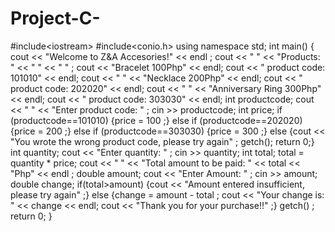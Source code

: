 Project-C-
==========

#include&lt;iostream> #include&lt;conio.h> using namespace std; int main() { cout &lt;&lt; "Welcome to Z&amp;A Accesories!" &lt;&lt; endl ; cout &lt;&lt; "
" &lt;&lt; "Products: " &lt;&lt; "
" &lt;&lt; "
" ; cout &lt;&lt; "Bracelet 100Php" &lt;&lt; endl; cout &lt;&lt; " product code: 101010" &lt;&lt; endl; cout &lt;&lt; "
" &lt;&lt; "Necklace 200Php" &lt;&lt; endl; cout &lt;&lt; " product code: 202020" &lt;&lt; endl; cout &lt;&lt; "
" &lt;&lt; "Anniversary Ring 300Php" &lt;&lt; endl; cout &lt;&lt; " product code: 303030" &lt;&lt; endl; int productcode; cout &lt;&lt; "
" &lt;&lt; "Enter product code: " ; cin >> productcode; int price; if (productcode==101010) {price = 100 ;} else if (productcode==202020) {price = 200 ;} else if (productcode==303030) {price = 300 ;} else {cout &lt;&lt; "You wrote the wrong product code, please try again" ; getch(); return 0;} int quantity; cout &lt;&lt; "Enter quantity: " ; cin >> quantity;  int total; total = quantity * price; cout &lt;&lt; "
" &lt;&lt; "Total amount to be paid: " &lt;&lt; total &lt;&lt; "Php" &lt;&lt; endl ; double amount; cout &lt;&lt; "Enter Amount: " ; cin >> amount; double change; if(total>amount) {cout &lt;&lt; "Amount entered insufficient, please try again" ;} else {change = amount - total ; cout &lt;&lt; "Your change is: " &lt;&lt; change &lt;&lt; endl; cout &lt;&lt; "Thank you for your purchase!!" ;} getch() ; return 0;  }
